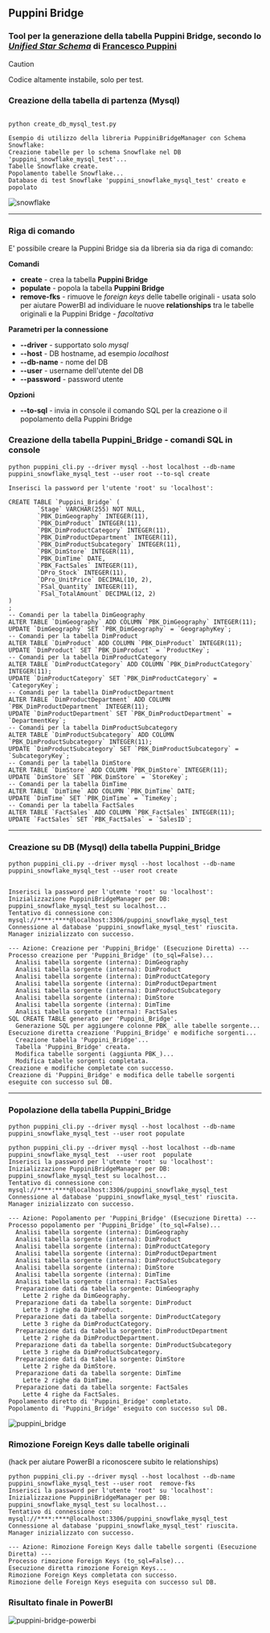 ## Puppini Bridge

### Tool per la generazione della tabella **Puppini Bridge**, secondo lo *[Unified Star Schema](https://technicspub.com/uss/)* di [Francesco Puppini](https://www.linkedin.com/in/francescopuppini/)


> [!CAUTION]
> Codice altamente instabile, solo per test.

### Creazione della tabella di partenza (Mysql)

```console

python create_db_mysql_test.py

Esempio di utilizzo della libreria PuppiniBridgeManager con Schema Snowflake:
Creazione tabelle per lo schema Snowflake nel DB 'puppini_snowflake_mysql_test'...
Tabelle Snowflake create.
Popolamento tabelle Snowflake...
Database di test Snowflake 'puppini_snowflake_mysql_test' creato e popolato
```

![snowflake](https://github.com/user-attachments/assets/255558ea-4828-49e6-b83c-ef838720f30f)

___
### Riga di comando

E' possibile creare la Puppini Bridge sia da libreria sia da riga di comando:

**Comandi**
* **create** - crea la tabella **Puppini Bridge**
* **populate** - popola la tabella **Puppini Bridge**
* **remove-fks** - rimuove le *foreign keys* delle tabelle originali - usata solo per aiutare PowerBI ad individuare le nuove **relationships** tra le tabelle originali e la Puppini Bridge - *facoltativa*

**Parametri per la connessione**
* **--driver** - supportato solo *mysql*
* **--host** -  DB hostname, ad esempio *localhost*
* **--db-name** - nome del DB
* **--user** - username dell'utente del DB
* **--password** - password utente

**Opzioni**
* **--to-sql** - invia in console il comando SQL per la creazione o il popolamento della Puppini Bridge


### Creazione della tabella **Puppini_Bridge - comandi SQL in console**

```console
python puppini_cli.py --driver mysql --host localhost --db-name puppini_snowflake_mysql_test --user root --to-sql create

Inserisci la password per l'utente 'root' su 'localhost':

CREATE TABLE `Puppini_Bridge` (
        `Stage` VARCHAR(255) NOT NULL,
        `PBK_DimGeography` INTEGER(11),
        `PBK_DimProduct` INTEGER(11),
        `PBK_DimProductCategory` INTEGER(11),
        `PBK_DimProductDepartment` INTEGER(11),
        `PBK_DimProductSubcategory` INTEGER(11),
        `PBK_DimStore` INTEGER(11),
        `PBK_DimTime` DATE,
        `PBK_FactSales` INTEGER(11),
        `DPro_Stock` INTEGER(11),
        `DPro_UnitPrice` DECIMAL(10, 2),
        `FSal_Quantity` INTEGER(11),
        `FSal_TotalAmount` DECIMAL(12, 2)
)
;
-- Comandi per la tabella DimGeography
ALTER TABLE `DimGeography` ADD COLUMN `PBK_DimGeography` INTEGER(11);
UPDATE `DimGeography` SET `PBK_DimGeography` = `GeographyKey`;
-- Comandi per la tabella DimProduct
ALTER TABLE `DimProduct` ADD COLUMN `PBK_DimProduct` INTEGER(11);
UPDATE `DimProduct` SET `PBK_DimProduct` = `ProductKey`;
-- Comandi per la tabella DimProductCategory
ALTER TABLE `DimProductCategory` ADD COLUMN `PBK_DimProductCategory` INTEGER(11);
UPDATE `DimProductCategory` SET `PBK_DimProductCategory` = `CategoryKey`;
-- Comandi per la tabella DimProductDepartment
ALTER TABLE `DimProductDepartment` ADD COLUMN `PBK_DimProductDepartment` INTEGER(11);
UPDATE `DimProductDepartment` SET `PBK_DimProductDepartment` = `DepartmentKey`;
-- Comandi per la tabella DimProductSubcategory
ALTER TABLE `DimProductSubcategory` ADD COLUMN `PBK_DimProductSubcategory` INTEGER(11);
UPDATE `DimProductSubcategory` SET `PBK_DimProductSubcategory` = `SubcategoryKey`;
-- Comandi per la tabella DimStore
ALTER TABLE `DimStore` ADD COLUMN `PBK_DimStore` INTEGER(11);
UPDATE `DimStore` SET `PBK_DimStore` = `StoreKey`;
-- Comandi per la tabella DimTime
ALTER TABLE `DimTime` ADD COLUMN `PBK_DimTime` DATE;
UPDATE `DimTime` SET `PBK_DimTime` = `TimeKey`;
-- Comandi per la tabella FactSales
ALTER TABLE `FactSales` ADD COLUMN `PBK_FactSales` INTEGER(11);
UPDATE `FactSales` SET `PBK_FactSales` = `SalesID`;
```
___ 

### Creazione su DB (Mysql) della tabella **Puppini_Bridge**


```console
python puppini_cli.py --driver mysql --host localhost --db-name puppini_snowflake_mysql_test --user root create


Inserisci la password per l'utente 'root' su 'localhost':
Inizializzazione PuppiniBridgeManager per DB: puppini_snowflake_mysql_test su localhost...
Tentativo di connessione con: mysql://****:****@localhost:3306/puppini_snowflake_mysql_test
Connessione al database 'puppini_snowflake_mysql_test' riuscita.
Manager inizializzato con successo.

--- Azione: Creazione per 'Puppini_Bridge' (Esecuzione Diretta) ---
Processo creazione per 'Puppini_Bridge' (to_sql=False)...
  Analisi tabella sorgente (interna): DimGeography
  Analisi tabella sorgente (interna): DimProduct
  Analisi tabella sorgente (interna): DimProductCategory
  Analisi tabella sorgente (interna): DimProductDepartment
  Analisi tabella sorgente (interna): DimProductSubcategory
  Analisi tabella sorgente (interna): DimStore
  Analisi tabella sorgente (interna): DimTime
  Analisi tabella sorgente (interna): FactSales
SQL CREATE TABLE generato per 'Puppini_Bridge'.
  Generazione SQL per aggiungere colonne PBK_ alle tabelle sorgente...
Esecuzione diretta creazione 'Puppini_Bridge' e modifiche sorgenti...
  Creazione tabella 'Puppini_Bridge'...
  Tabella 'Puppini_Bridge' creata.
  Modifica tabelle sorgenti (aggiunta PBK_)...
  Modifica tabelle sorgenti completata.
Creazione e modifiche completate con successo.
Creazione di 'Puppini_Bridge' e modifica delle tabelle sorgenti eseguite con successo sul DB.
```

___ 

### Popolazione della tabella **Puppini_Bridge**

```console
python puppini_cli.py --driver mysql --host localhost --db-name puppini_snowflake_mysql_test --user root populate

python puppini_cli.py --driver mysql --host localhost --db-name puppini_snowflake_mysql_test  --user root  populate
Inserisci la password per l'utente 'root' su 'localhost':
Inizializzazione PuppiniBridgeManager per DB: puppini_snowflake_mysql_test su localhost...
Tentativo di connessione con: mysql://****:****@localhost:3306/puppini_snowflake_mysql_test
Connessione al database 'puppini_snowflake_mysql_test' riuscita.
Manager inizializzato con successo.

--- Azione: Popolamento per 'Puppini_Bridge' (Esecuzione Diretta) ---
Processo popolamento per 'Puppini_Bridge' (to_sql=False)...
  Analisi tabella sorgente (interna): DimGeography
  Analisi tabella sorgente (interna): DimProduct
  Analisi tabella sorgente (interna): DimProductCategory
  Analisi tabella sorgente (interna): DimProductDepartment
  Analisi tabella sorgente (interna): DimProductSubcategory
  Analisi tabella sorgente (interna): DimStore
  Analisi tabella sorgente (interna): DimTime
  Analisi tabella sorgente (interna): FactSales
  Preparazione dati da tabella sorgente: DimGeography
    Lette 2 righe da DimGeography.
  Preparazione dati da tabella sorgente: DimProduct
    Lette 3 righe da DimProduct.
  Preparazione dati da tabella sorgente: DimProductCategory
    Lette 3 righe da DimProductCategory.
  Preparazione dati da tabella sorgente: DimProductDepartment
    Lette 2 righe da DimProductDepartment.
  Preparazione dati da tabella sorgente: DimProductSubcategory
    Lette 3 righe da DimProductSubcategory.
  Preparazione dati da tabella sorgente: DimStore
    Lette 2 righe da DimStore.
  Preparazione dati da tabella sorgente: DimTime
    Lette 2 righe da DimTime.
  Preparazione dati da tabella sorgente: FactSales
    Lette 4 righe da FactSales.
Popolamento diretto di 'Puppini_Bridge' completato.
Popolamento di 'Puppini_Bridge' eseguito con successo sul DB.
```

![puppini_bridge](https://github.com/user-attachments/assets/ab8932c7-208e-44ae-aa53-bd49556f80f2)

### Rimozione Foreign Keys dalle tabelle originali 
(hack per aiutare PowerBI a riconoscere subito le relationships)

```console
python puppini_cli.py --driver mysql --host localhost --db-name puppini_snowflake_mysql_test --user root  remove-fks
Inserisci la password per l'utente 'root' su 'localhost':
Inizializzazione PuppiniBridgeManager per DB: puppini_snowflake_mysql_test su localhost...
Tentativo di connessione con: mysql://****:****@localhost:3306/puppini_snowflake_mysql_test
Connessione al database 'puppini_snowflake_mysql_test' riuscita.
Manager inizializzato con successo.

--- Azione: Rimozione Foreign Keys dalle tabelle sorgenti (Esecuzione Diretta) ---
Processo rimozione Foreign Keys (to_sql=False)...
Esecuzione diretta rimozione Foreign Keys...
Rimozione Foreign Keys completata con successo.
Rimozione delle Foreign Keys eseguita con successo sul DB.
```
### Risultato finale in PowerBI

![puppini-bridge-powerbi](https://github.com/user-attachments/assets/8b1aaec7-1ce7-4365-931c-4c3f902c81a9)

